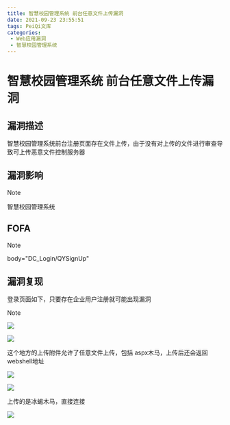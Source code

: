 ```yaml
---
title: 智慧校园管理系统 前台任意文件上传漏洞
date: 2021-09-23 23:55:51
tags: PeiQi文库
categories:
 - Web应用漏洞
 - 智慧校园管理系统
---
```


# 智慧校园管理系统 前台任意文件上传漏洞

## 漏洞描述

智慧校园管理系统前台注册页面存在文件上传，由于没有对上传的文件进行审查导致可上传恶意文件控制服务器

## 漏洞影响

> [!NOTE]
>
> 智慧校园管理系统

## FOFA

> [!NOTE]
>
> body="DC_Login/QYSignUp"

## 漏洞复现

登录页面如下，只要存在企业用户注册就可能出现漏洞

> [!NOTE]



![](/img/20210924015141439827.png)

![](/img/20210924015141681645.png)

这个地方的上传附件允许了任意文件上传，包括 aspx木马，上传后还会返回 webshell地址

![](/img/20210924015141957419.png)

![](/img/20210924015142126633.png)

上传的是冰蝎木马，直接连接

![](/img/20210924015142332035.png)

